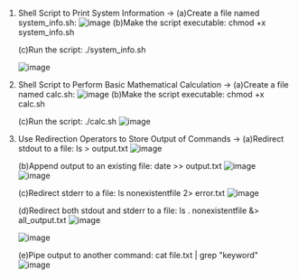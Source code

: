 1. Shell Script to Print System Information -> (a)Create a file named system_info.sh:
   ![image](https://github.com/user-attachments/assets/adc63ce2-c915-4631-95a2-7801abb40119)
   (b)Make the script executable: chmod +x system_info.sh

   (c)Run the script: ./system_info.sh

   ![image](https://github.com/user-attachments/assets/d85cf8bb-8c18-4df2-b33a-2ee07e60acbb)
2. Shell Script to Perform Basic Mathematical Calculation -> (a)Create a file named calc.sh:
   ![image](https://github.com/user-attachments/assets/4d4f43d5-7d65-40be-b887-e046aba480d3)
   (b)Make the script executable: chmod +x calc.sh

   (c)Run the script: ./calc.sh
   ![image](https://github.com/user-attachments/assets/6fa58ec9-8620-4d82-bf8a-2a4d02e083e9)
3. Use Redirection Operators to Store Output of Commands -> (a)Redirect stdout to a file: ls > output.txt
   ![image](https://github.com/user-attachments/assets/142c6013-ae7f-4f4d-bcd8-2243e8da11fc)

   (b)Append output to an existing file: date >> output.txt
   ![image](https://github.com/user-attachments/assets/3a14818d-a69b-4979-8759-db289c76f715)
   ![image](https://github.com/user-attachments/assets/71ee28f2-0ba7-477d-a5f8-23bcd1076244)

   (c)Redirect stderr to a file: ls nonexistentfile 2> error.txt
   ![image](https://github.com/user-attachments/assets/f8942322-4789-48e9-82f8-9eb1901873ae)

   (d)Redirect both stdout and stderr to a file: ls . nonexistentfile &> all_output.txt
   ![image](https://github.com/user-attachments/assets/896de55b-874f-4873-b6a0-bbe643c5f297)

   ![image](https://github.com/user-attachments/assets/951d912f-a480-4300-9b74-4d577f03afda)

   (e)Pipe output to another command: cat file.txt | grep "keyword"
   ![image](https://github.com/user-attachments/assets/2b55a76a-512f-449d-a573-c0d62c68d8c7)

